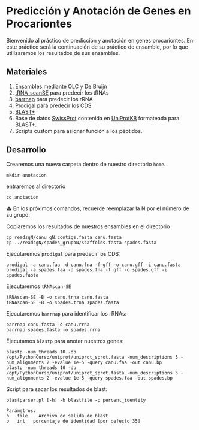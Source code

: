 # Predicción y Anotación de Genes en Procariontes

Bienvenido al práctico de predicción y anotación en genes procariontes. 
En este práctico será la continuación de su práctico de ensamble, 
por lo que utilizaremos los resultados de sus ensambles.

## Materiales

1. Ensambles mediante OLC y De Bruijn
2. [tRNA-scanSE](https://www.ncbi.nlm.nih.gov/pmc/articles/PMC6768409/) para predecir los tRNAs
3. [barrnap](https://github.com/tseemann/barrnap) para predecir los rRNA
4. [Prodigal](https://github.com/hyattpd/prodigal/wiki) para predecir los [CDS](https://www.uniprot.org/help/cds_protein_definition)
5. [BLAST+](https://www.ncbi.nlm.nih.gov/books/NBK279690/)
6. Base de datos [SwissProt](https://www.expasy.org/resources/uniprotkb-swiss-prot) contenida en [UniProtKB](https://www.uniprot.org/) formateada para BLAST+.
7. Scripts custom para asignar función a los péptidos.

  
   
## Desarrollo

Crearemos una nueva carpeta dentro de nuestro directorio `home`.

    mkdir anotacion
    
entraremos al directorio

    cd anotacion

:warning: En los próximos comandos, recuerde reemplazar la N por el número de su grupo.


Copiaremos los resultados de nuestros ensambles en el directorio
    
    cp readsgN/canu_gN.contigs.fasta canu.fasta
    cp ../readsgN/spades_grupoN/scaffolds.fasta spades.fasta

Ejecutaremos `prodigal` para predecir los CDS:

    prodigal -a canu.faa -d canu.fna -f gff -o canu.gff -i canu.fasta
    prodigal -a spades.faa -d spades.fna -f gff -o spades.gff -i spades.fasta
  
Ejecutaremos `tRNAscan-SE`

    tRNAscan-SE -B -o canu.trna canu.fasta
    tRNAscan-SE -B -o spades.trna spades.fasta

Ejecutaremos `barrnap` para identificar los rRNAs:
  
    barrnap canu.fasta -o canu.rrna
    barrnap spades.fasta -o spades.rrna

Ejecutamos `blastp` para anotar nuestros genes:

    blastp -num_threads 10 -db /opt/PythonCurso/uniprot/uniprot_sprot.fasta -num_descriptions 5 -num_alignments 2 -evalue 1e-5 -query canu.faa -out canu.bp
    blastp -num_threads 10 -db /opt/PythonCurso/uniprot/uniprot_sprot.fasta -num_descriptions 5 -num_alignments 2 -evalue 1e-5 -query spades.faa -out spades.bp
    

Script para sacar los resultados de blast:

    blastparser.pl [-h] -b blastfile -p percent_identity  
    
    Parámetros:
    b	file	Archivo de salida de blast
    p	int   porcentaje de identidad [por defecto 35]

  

    
